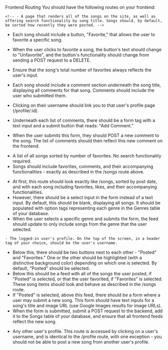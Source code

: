 Frontend Routing
You should have the following routes on your frontend:

<!-- - / - A homepage that reads "Earworm Report" in an h1 tag. -->

<!-- - Also renders a navigation bar across the top of the page, visible on every subsequent route. -->
<!-- - Navbar should have the following links: "Home," "All Songs," "By Popularity," "By Genre," and "My Profile". -->


<!-- - /songs - AKA "All Songs."   -->
    <!-- - A page that renders all of the songs on the site, as well as offering search functionality by song title. Songs should, by default, be sorted how recently they were posted. -->
  <!-- - Includes a form tag containing a text input and a submit button. Label - "Search By Title." -->
  <!-- - When a user enters part or all of a song's title (not case sensitive) and clicks "Search" (submit), the list of songs should be filtered to only the songs with titles that correspond to what the user was searching for. -->
  <!-- - Each song should include title, image (based on the img_url column in the Songs table), and total number of favorites. They should also include the user's username, -->
  <!-- - which should be a link to that user's profile (/profile/:id). -->
  - Each song should include a button, "Favorite," that allows the user to favorite a specific song.
  - When the user clicks to favorite a song, the button's text should change to "Unfavorite", and the button's functionality should change from sending a POST request to a DELETE.
  - Ensure that the song's total number of favorites always reflects the user's input.
  - Each song should include a comment section underneath the song title, displaying all comments for that song. Comments should include the user who submitted them.

- Clicking on their username should link you to that user's profile page (/profile/:id).
- Underneath each list of comments, there should be a form tag with a text input and a submit button that reads: "Add Comment."
- When the user submits this form, they should POST a new comment to the song. The list of comments should then reflect this new comment on the frontend.



<!-- - /songs/bypop - AKA "By Popularity."  -->
  - A list of all songs sorted by number of favorites. No search functionality required.
  - Songs should include favorites, comments, and their accompanying functionalities - exactly as described in the /songs route above.



<!-- - /songs/bygenre - AKA "By Genre." -->
  - At first, this route should look exactly like /songs, sorted by post date, and with each song including favorites, likes, and their accompanying functionalities.
  - However, there should be a select input in the form instead of a text input. By default, this should be blank, displaying all songs. It should be populated with option tags representing each genre in the Genres table of your database.
  -   When the user selects a specific genre and submits the form, the feed should update to only include songs from the genre that the user selected.


<!-- - /profile - AKA "My Profile."  -->
    - The logged-in user's profile. On the top of the screen, in a header tag of your choice, should be the user's username.
  - Below this, there should be two buttons next to each other - "Posted" and "Favorites." One or the other should be highlighted (with a distinctive background color) depending on which one is selected. By default, "Posted" should be selected.
  - Below this should be a feed with all of the songs the user posted, if "Posted" is selected, or that the user favorited, if "Favorites" is selected. These song items should look and behave as described in the /songs route.
  - If "Posted" is selected, above this feed, there should be a form where a user may submit a new song. This form should have text inputs for a song's title and image URL (use Google Images results for image URLs).
  -  When the form is submitted, submit a POST request to the backend, add it to the Songs table of your database, and ensure that all frontend feeds reflect the new song.


<!-- - /profile/:id  -->
  - Any other user's profile. This route is accessed by clicking on a user's username, and is identical to the /profile route, with one exception - you should not be able to post a new song from another user's profile.
